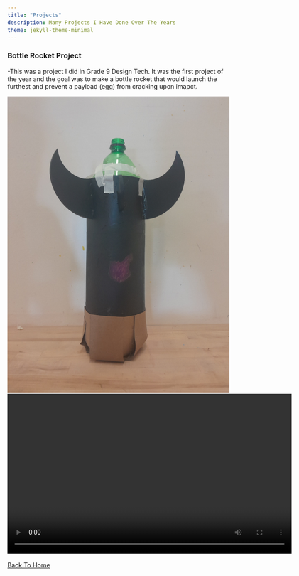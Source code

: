```yaml
---
title: "Projects"
description: Many Projects I Have Done Over The Years
theme: jekyll-theme-minimal
---
```


### Bottle Rocket Project
-This was a project I did in Grade 9 Design Tech. It was the first project of the year and the goal was to make a bottle rocket that would launch the furthest and prevent a payload (egg) from cracking upon imapct.


<img src="docs/assets/Bottle_Rocket.jpg" width="500" height="auto">


<video controls width="640" height="360">
  <source src="docs/assets/Rocket_Launch.mp4" type="video/mp4">
</video>


[Back To Home](README.md)
